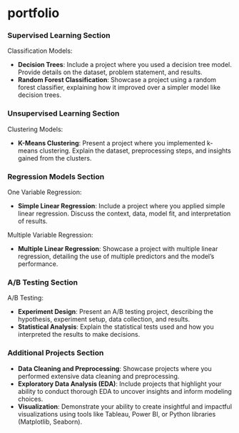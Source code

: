 # portfolio

### Supervised Learning Section

Classification Models:
- **Decision Trees**: Include a project where you used a decision tree model. Provide details on the dataset, problem statement, and results.
- **Random Forest Classification**: Showcase a project using a random forest classifier, explaining how it improved over a simpler model like decision trees.

### Unsupervised Learning Section

Clustering Models:
- **K-Means Clustering**: Present a project where you implemented k-means clustering. Explain the dataset, preprocessing steps, and insights gained from the clusters.

### Regression Models Section

One Variable Regression:
- **Simple Linear Regression**: Include a project where you applied simple linear regression. Discuss the context, data, model fit, and interpretation of results.

Multiple Variable Regression:
- **Multiple Linear Regression**: Showcase a project with multiple linear regression, detailing the use of multiple predictors and the model’s performance.

### A/B Testing Section

A/B Testing:
- **Experiment Design**: Present an A/B testing project, describing the hypothesis, experiment setup, data collection, and results.
- **Statistical Analysis**: Explain the statistical tests used and how you interpreted the results to make decisions.

### Additional Projects Section
- **Data Cleaning and Preprocessing**: Showcase projects where you performed extensive data cleaning and preprocessing.
- **Exploratory Data Analysis (EDA)**: Include projects that highlight your ability to conduct thorough EDA to uncover insights and inform modeling choices.
- **Visualization**: Demonstrate your ability to create insightful and impactful visualizations using tools like Tableau, Power BI, or Python libraries (Matplotlib, Seaborn).
